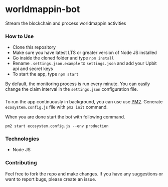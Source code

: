 # worldmappin-bot
Stream the blockchain and process worldmappin activities

### How to Use

- Clone this repository
- Make sure you have latest LTS or greater version of Node JS installed
- Go inside the cloned folder and type `npm install`
- Rename `.settings.json.example` to `settings.json` and add your Upbit api and secret keys
- To start the app, type `npm start`

By default, the monitoring process is run every minute.
You can easily change the claim interval in the `settings.json` configuration file.

###
To run the app continuously in background, you can use use [PM2](https://pm2.io/).
Generate `ecosystem.config.js` file with `pm2 init` command.

When you are done start the bot with following command.

`pm2 start ecosystem.config.js --env production`

### Technologies
- Node JS

### Contributing

Feel free to fork the repo and make changes. If you have any suggestions or want to report bugs, please create an issue.
